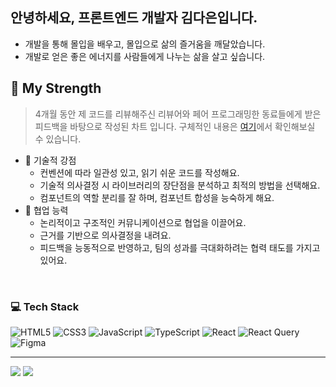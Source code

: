 ## 안녕하세요, 프론트엔드 개발자 김다은입니다.
- 개발을 통해 몰입을 배우고, 몰입으로 삶의 즐거움을 깨달았습니다. 
- 개발로 얻은 좋은 에너지를 사람들에게 나누는 삶을 살고 싶습니다.

## 💪 My Strength

> 4개월 동안 제 코드를 리뷰해주신 리뷰어와 페어 프로그래밍한 동료들에게 받은 피드백을 바탕으로 작성된 차트 입니다. 구체적인 내용은 [여기](https://github.com/llqqssttyy/llqqssttyy/blob/main/FEEDBACKS.md)에서 확인해보실 수 있습니다.

- 🌱 기술적 강점
  - 컨벤션에 따라 일관성 있고, 읽기 쉬운 코드를 작성해요.
  - 기술적 의사결정 시 라이브러리의 장단점을 분석하고 최적의 방법을 선택해요.
  - 컴포넌트의 역할 분리를 잘 하며, 컴포넌트 합성을 능숙하게 해요.
- 🌱 협업 능력
  - 논리적이고 구조적인 커뮤니케이션으로 협업을 이끌어요.
  - 근거를 기반으로 의사결정을 내려요.
  - 피드백을 능동적으로 반영하고, 팀의 성과를 극대화하려는 협력 태도를 가지고 있어요.

<br/>


### 💻 Tech Stack
![HTML5](https://img.shields.io/badge/html5-%23E34F26.svg?style=for-the-badge&logo=html5&logoColor=white) ![CSS3](https://img.shields.io/badge/css3-%231572B6.svg?style=for-the-badge&logo=css3&logoColor=white) ![JavaScript](https://img.shields.io/badge/javascript-%23323330.svg?style=for-the-badge&logo=javascript&logoColor=%23F7DF1E) ![TypeScript](https://img.shields.io/badge/typescript-%23007ACC.svg?style=for-the-badge&logo=typescript&logoColor=white) ![React](https://img.shields.io/badge/react-%2320232a.svg?style=for-the-badge&logo=react&logoColor=%2361DAFB) ![React Query](https://img.shields.io/badge/-React%20Query-FF4154?style=for-the-badge&logo=react%20query&logoColor=white) ![Figma](https://img.shields.io/badge/figma-%23F24E1E.svg?style=for-the-badge&logo=figma&logoColor=white) 

---

[![](https://visitcount.itsvg.in/api?id=llqqssttyy&icon=0&color=0)](https://visitcount.itsvg.in) ![](https://quotes-github-readme.vercel.app/api?type=horizontal&theme=light)


